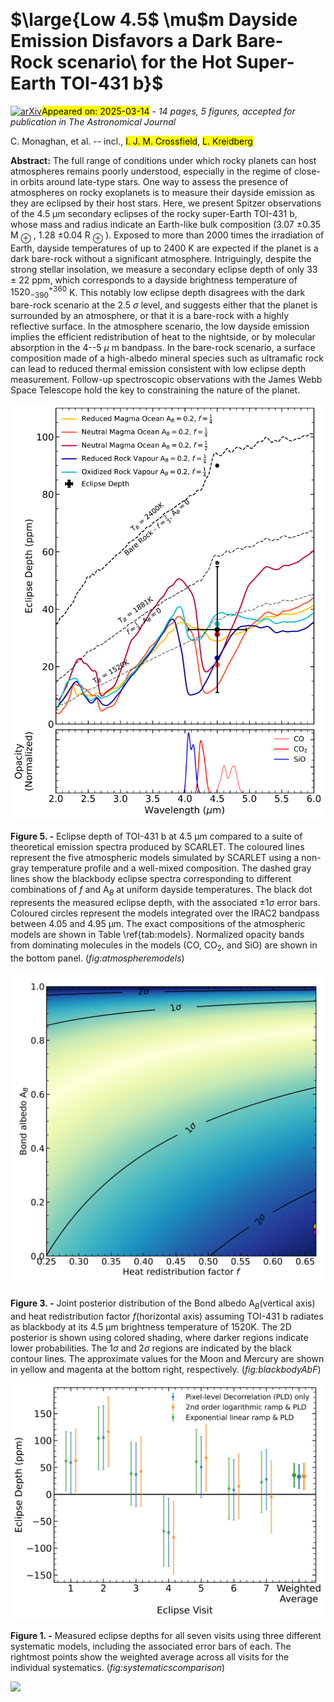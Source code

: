 <div class="macros" style="visibility:hidden;">
$\newcommand{\ensuremath}{}$
$\newcommand{\xspace}{}$
$\newcommand{\object}[1]{\texttt{#1}}$
$\newcommand{\farcs}{{.}''}$
$\newcommand{\farcm}{{.}'}$
$\newcommand{\arcsec}{''}$
$\newcommand{\arcmin}{'}$
$\newcommand{\ion}[2]{#1#2}$
$\newcommand{\textsc}[1]{\textrm{#1}}$
$\newcommand{\hl}[1]{\textrm{#1}}$
$\newcommand{\footnote}[1]{}$
$\newcommand{\vdag}{(v)^\dagger}$
$\newcommand$
$\newcommand$</div>



<div id="title">

# $\large{Low 4.5$ \mu$m  Dayside Emission Disfavors a Dark Bare-Rock scenario\ for the Hot Super-Earth TOI-431 b}$

</div>
<div id="comments">

[![arXiv](https://img.shields.io/badge/arXiv-2503.09698-b31b1b.svg)](https://arxiv.org/abs/2503.09698)<mark>Appeared on: 2025-03-14</mark> -  _14 pages, 5 figures, accepted for publication in The Astronomical Journal_

</div>
<div id="authors">

C. Monaghan, et al. -- incl., <mark>I. J. M. Crossfield</mark>, <mark>L. Kreidberg</mark>

</div>
<div id="abstract">

**Abstract:** The full range of conditions under which rocky planets can host atmospheres remains poorly understood, especially in the regime of close-in orbits around late-type stars. One way to assess the presence of atmospheres on rocky exoplanets is to measure their dayside emission as they are eclipsed by their host stars. Here, we present Spitzer observations of the 4.5 µm secondary eclipses of the rocky super-Earth TOI-431 b, whose mass and radius indicate an Earth-like bulk composition (3.07 $\pm 0.35$ M $_{\oplus}$ , 1.28 $\pm 0.04$ R $_{\oplus}$ ). Exposed to more than 2000 times the irradiation of Earth, dayside temperatures of up to 2400 K are expected if the planet is a dark bare-rock without a significant atmosphere. Intriguingly, despite the strong stellar insolation, we measure a secondary eclipse depth of only 33 $\pm$ 22 ppm, which corresponds to a dayside brightness temperature of $1520_{-390}^{+360}$ K. This notably low eclipse depth disagrees with the dark bare-rock scenario at the 2.5 $\sigma$ level, and suggests either that the planet is surrounded by an atmosphere, or that it is a bare-rock with a highly reflective surface. In the atmosphere scenario, the low dayside emission implies the efficient redistribution of heat to the nightside, or by molecular absorption in the 4--5 $\mu$ m bandpass. In the bare-rock scenario, a surface composition made of a high-albedo mineral species such as ultramafic rock can lead to reduced thermal emission consistent with low eclipse depth measurement. Follow-up spectroscopic observations with the James Webb Space Telescope hold the key to constraining the nature of the planet.

</div>

<div id="div_fig1">

<img src="tmp_2503.09698/./scarlet_models_andopacity.png" alt="Fig5" width="100%"/>

**Figure 5. -** Eclipse depth of TOI-431 b at 4.5 µm compared to a suite of theoretical emission spectra produced by SCARLET. The coloured lines represent the five atmospheric models simulated by SCARLET using a non-gray temperature profile and a well-mixed composition. The dashed gray lines show the blackbody eclipse spectra corresponding to different combinations of $f$ and A$_{B}$ at uniform dayside temperatures. The black dot represents the measured eclipse depth, with the associated $\pm1\sigma$ error bars. Coloured circles represent the models integrated over the IRAC2 bandpass between 4.05 and 4.95  µm. The exact compositions of the atmospheric models are shown in Table \ref{tab:models}. Normalized opacity bands from dominating molecules in the models (CO, CO$_{2}$, and SiO) are shown in the bottom panel. (*fig:atmospheremodels*)

</div>
<div id="div_fig2">

<img src="tmp_2503.09698/./sigmagrid.png" alt="Fig3" width="100%"/>

**Figure 3. -** Joint posterior distribution of the Bond albedo A$_{B}$(vertical axis) and heat redistribution factor $f$(horizontal axis) assuming TOI-431 b radiates as blackbody at its 4.5 µm brightness temperature of $1520$K. The 2D posterior is shown using colored shading, where darker regions indicate lower probabilities. The 1$\sigma$ and 2$\sigma$ regions are indicated by the black contour lines. The approximate values for the Moon and Mercury are shown in yellow and magenta at the bottom right, respectively. (*fig:blackbodyAbF*)

</div>
<div id="div_fig3">

<img src="tmp_2503.09698/./eclipsecomparison.png" alt="Fig1" width="100%"/>

**Figure 1. -** Measured eclipse depths for all seven visits using three different systematic models, including the associated error bars of each. The rightmost points show the weighted average across all visits for the individual systematics. (*fig:systematicscomparison*)

</div><div id="qrcode"><img src=https://api.qrserver.com/v1/create-qr-code/?size=100x100&data="https://arxiv.org/abs/2503.09698"></div>